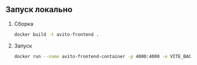 ## Запуск локально

1. Сборка
    ```bash
    docker build -t avito-frontend .
    ```
2. Запуск
    ```bash
    docker run --name avito-frontend-container -p 4000:4000 -e VITE_BACKEND_BASE_URL="http://localhost:8080/api/v1" avito-frontend
    ```
